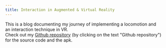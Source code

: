 ```yaml
---
title: Interaction in Augmented & Virtual Reality
---
```

This is a blog documenting my journey of implementing a locomotion and an interaction technique in VR.\
Check out my [Github repository](https://github.com/HenryORange/VR-locomotion-parkour) (by clicking on the text "Github repository") for the source code and the apk.